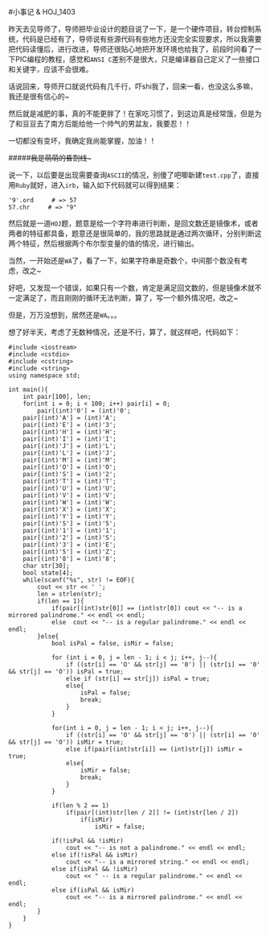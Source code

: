 #小事记 & HOJ_1403  

昨天去见导师了，导师把毕业设计的题目说了一下，是一个硬件项目，转台控制系统，代码是已经有了，导师说有些源代码有些地方还没完全实现要求，所以我需要把代码读懂后，进行改进，导师还很贴心地把开发环境也给我了，前段时间看了一下PIC编程的教程，感觉和```ANSI C```差别不是很大，只是编译器自己定义了一些接口和关键字，应该不会很难。  

话说回来，导师开口就说代码有几千行，吓shi我了，回来一看，也没这么多嘛，我还是很有信心的~  

然后就是减肥的事，真的不能更胖了！在家吃习惯了，到这边真是经常饿，但是为了和豆豆去了南方后能给他一个帅气的男盆友，我要忍！！  

一切都没有变坏，我确定我尚能掌握，加油！！  

#####~~~~~~~~~~~~我是萌萌的昏割线~~~~~~~~~~~~~  

说一下，以后要是出现需要查询```ASCII```的情况，别傻了吧唧新建```test.cpp```了，直接用```Ruby```就好，进入```irb```，输入如下代码就可以得到结果：  

	'9'.ord     # => 57
	57.chr     # => "9"

然后就是一道```HOJ```题，题意是给一个字符串进行判断，是回文数还是镜像术，或者两者的特征都具备，题意还是很简单的，我的思路就是通过两次循环，分别判断这两个特征，然后根据两个布尔型变量的值的情况，进行输出。  

当然，一开始还是```WA```了，看了一下，如果字符串是奇数个，中间那个数没有考虑，改之~  

好吧，又发现一个错误，如果只有一个数，肯定是满足回文数的，但是镜像术就不一定满足了，而且刚刚的循环无法判断，算了，写一个额外情况吧，改之~  

但是，万万没想到，居然还是```WA```。。。  

想了好半天，考虑了无数种情况，还是不行，算了，就这样吧，代码如下：  

	#include <iostream>
	#include <cstdio>
	#include <cstring>
	#include <string>
	using namespace std;

	int main(){
    	int pair[100], len;
    	for(int i = 0; i < 100; i++) pair[i] = 0;
    		pair[(int)'0'] = (int)'0';
    	pair[(int)'A'] = (int)'A';
    	pair[(int)'E'] = (int)'3';
    	pair[(int)'H'] = (int)'H';
    	pair[(int)'I'] = (int)'I';
    	pair[(int)'J'] = (int)'L';
    	pair[(int)'L'] = (int)'J';
    	pair[(int)'M'] = (int)'M';
    	pair[(int)'O'] = (int)'O';
    	pair[(int)'S'] = (int)'2';
    	pair[(int)'T'] = (int)'T';
    	pair[(int)'U'] = (int)'U';
    	pair[(int)'V'] = (int)'V';
    	pair[(int)'W'] = (int)'W';
    	pair[(int)'X'] = (int)'X';
    	pair[(int)'Y'] = (int)'Y';
    	pair[(int)'S'] = (int)'5';
    	pair[(int)'1'] = (int)'1';
    	pair[(int)'2'] = (int)'S';
    	pair[(int)'3'] = (int)'E';
    	pair[(int)'5'] = (int)'Z';
   		pair[(int)'8'] = (int)'8';
    	char str[30];
    	bool state[4];
    	while(scanf("%s", str) != EOF){
        	cout << str << ' ';
        	len = strlen(str);
        	if(len == 1){
            	if(pair[(int)str[0]] == (int)str[0]) cout << "-- is a mirrored palindrome." << endl << endl;
            	else  cout << "-- is a regular palindrome." << endl << endl;
        	}else{
            	bool isPal = false, isMir = false;

            	for (int i = 0, j = len - 1; i < j; i++, j--){
                	if ((str[i] == 'O' && str[j] == '0') || (str[i] == '0' && str[j] == 'O')) isPal = true;
                	else if (str[i] == str[j]) isPal = true;
                	else{
                    	isPal = false;
                    	break;
                	}
            	}  

            	for(int i = 0, j = len - 1; i < j; i++, j--){
                	if ((str[i] == 'O' && str[j] == '0') || (str[i] == '0' && str[j] == 'O')) isMir = true;
                	else if(pair[(int)str[i]] == (int)str[j]) isMir = true;
                	else{
                    	isMir = false;
                    	break;
                	}
            	}

            	if(len % 2 == 1)
                	if(pair[(int)str[len / 2]] != (int)str[len / 2])
                    	if(isMir)
                        	isMir = false;

            	if(!isPal && !isMir)   
                	cout << "-- is not a palindrome." << endl << endl;  
            	else if(!isPal && isMir)  
                	cout << "-- is a mirrored string." << endl << endl;  
            	else if(isPal && !isMir)  
                	cout << " -- is a regular palindrome." << endl << endl;  
            	else if(isPal && isMir)  
                	cout << "-- is a mirrored palindrome." << endl << endl;     
        	}
    	}
	}
